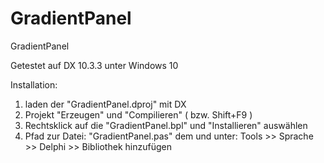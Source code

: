 # GradientPanel
GradientPanel

Getestet auf DX 10.3.3 unter Windows 10

Installation:
1. laden der "GradientPanel.dproj" mit DX
2. Projekt "Erzeugen" und "Compilieren" ( bzw. Shift+F9 )
3. Rechtsklick auf die "GradientPanel.bpl" und "Installieren" auswählen
4. Pfad zur Datei: "GradientPanel.pas" dem <Bibliothekpfad> und <Suchpfad> unter:
  Tools >> Sprache >> Delphi >> Bibliothek
  hinzufügen
